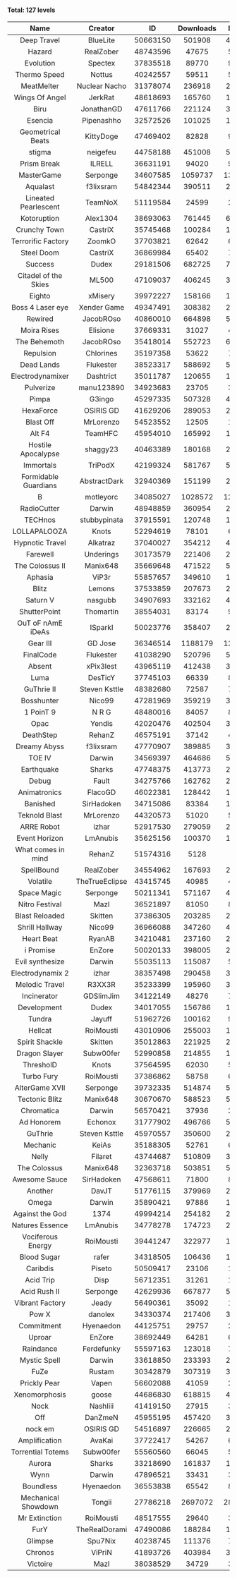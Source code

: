 #### Total: 127 levels

| Name | Creator | ID | Downloads | Likes |
|:---:|:---:|:---:|:---:|:---:|
| Deep Travel | BlueLite | 50663150 | 501908 | 45230
| Hazard | RealZober | 48743596 | 47675 | 5164
| Evolution | Spectex | 37835518 | 89770 | 9012
| Thermo Speed | Nottus | 40242557 | 59511 | 5552
| MeatMelter | Nuclear Nacho | 31378074 | 236918 | 25067
| Wings Of Angel | JerkRat | 48618693 | 165760 | 17151
| Biru | JonathanGD | 47611766 | 221124 | 30436
| Esencia | Pipenashho | 32572526 | 101025 | 12243
| Geometrical Beats | KittyDoge | 47469402 | 82828 | 9958
| stigma | neigefeu | 44758188 | 451008 | 52097
| Prism Break | ILRELL | 36631191 | 94020 | 9919
| MasterGame | Serponge | 34607585 | 1059737 | 130576
| Aqualast | f3lixsram | 54842344 | 390511 | 26240
| Lineated Pearlescent | TeamNoX | 51119584 | 24599 | 2948
| Kotoruption | Alex1304 | 38693063 | 761445 | 67852
| Crunchy Town | CastriX | 35745468 | 100284 | 13825
| Terrorific Factory | ZoomkO | 37703821 | 62642 | 6260
| Steel Doom | CastriX | 36869984 | 65402 | 7951
| Success | Dudex | 29181506 | 682725 | 77669
| Citadel of the Skies | ML500 | 47109037 | 406245 | 32457
| Eighto | xMisery | 39972227 | 158166 | 13893
| Boss 4 Laser eye | Xender Game | 49347491 | 308382 | 26671
| Rewired | JacobROso | 40860010 | 664898 | 50992
| Moira Rises | Elisione | 37669331 | 31027 | 4621
| The Behemoth | JacobROso | 35418014 | 552723 | 64540
| Repulsion | Chlorines | 35197358 | 53622 | 7122
| Dead Lands | Flukester | 38523317 | 588692 | 59910
| Electrodynamixer | Dashtrict | 35011787 | 120655 | 16791
| Pulverize | manu123890 | 34923683 | 23705 | 3706
| Pimpa | G3ingo | 45297335 | 507328 | 42281
| HexaForce | OSIRIS GD | 41629206 | 289053 | 22611
| Blast Off | MrLorenzo | 54523552 | 12505 | 1373
| Alt F4 | TeamHFC | 45954010 | 165992 | 13811
| Hostile Apocalypse | shaggy23 | 40463389 | 180168 | 25874
| Immortals | TriPodX | 42199324 | 581767 | 51365
| Formidable Guardians | AbstractDark | 32940369 | 151199 | 21721
| B | motleyorc | 34085027 | 1028572 | 124484
| RadioCutter | Darwin | 48948859 | 360954 | 25684
| TECHnos | stubbypinata | 37915591 | 120748 | 13681
| LOLLAPALOOZA | Knots | 52294619 | 78101 | 6762
| Hypnotic Travel | Alkatraz | 37040027 | 354212 | 48645
| Farewell | Underings | 30173579 | 221406 | 28162
| The Colossus II | Manix648 | 35669648 | 471522 | 52053
| Aphasia | ViP3r | 55857657 | 349610 | 17232
| Blitz | Lemons | 37533859 | 207673 | 24968
| Saturn V | nasgubb | 34907693 | 332162 | 41283
| ShutterPoint | Thomartin | 38554031 | 83174 | 9542
| OuT oF nAmE iDeAs | ISparkI | 50023776 | 358407 | 28110
| Gear III | GD Jose | 36346514 | 1188179 | 120692
| FinalCode | Flukester | 41038290 | 520796 | 51272
| Absent | xPix3lest | 43965119 | 412438 | 31952
| Luma | DesTicY | 37745103 | 66339 | 8312
| GuThrie II | Steven Ksttle | 48382680 | 72587 | 7470
| Bosshunter | Nico99 | 47281969 | 359219 | 31889
| 1 PoinT 9 | N R G | 48480016 | 84057 | 8202
| Opac | Yendis | 42020476 | 402504 | 39590
| DeathStep | RehanZ | 46575191 | 37142 | 4112
| Dreamy Abyss | f3lixsram | 47770907 | 389885 | 31016
| TOE IV | Darwin | 34569397 | 464686 | 54078
| Earthquake  | Sharks | 47748375 | 413773 | 23115
| Debug | Fault | 34275766 | 162762 | 20039
| Animatronics | FlacoGD | 46022381 | 128442 | 13270
| Banished | SirHadoken | 34715086 | 83384 | 10488
| Teknold Blast | MrLorenzo | 44320573 | 51020 | 5091
| ARRE Robot | izhar | 52917530 | 279059 | 26154
| Event Horizon | LmAnubis | 35625156 | 100370 | 12143
| What comes in mind | RehanZ | 51574316 | 5128 | 487
| SpellBound | RealZober | 34554962 | 167693 | 22635
| Volatile | TheTrueEclipse | 43415745 | 40985 | 4155
| Space Magic | Serponge | 50211341 | 571167 | 47804
| Nitro Festival | Mazl | 36521897 | 81050 | 8574
| Blast Reloaded | Skitten | 37386305 | 203285 | 22082
| Shrill Hallway | Nico99 | 36966088 | 347260 | 45758
| Heart Beat | RyanAB | 34210481 | 237160 | 29153
| i Promise | EnZore | 50020133 | 398005 | 23741
| Evil synthesize | Darwin | 55035113 | 115087 | 5683
| Electrodynamix 2 | izhar | 38357498 | 290458 | 33778
| Melodic Travel | R3XX3R | 35233399 | 195960 | 31968
| Incinerator | GDSlimJim | 34122149 | 48276 | 7273
| Development | Dudex | 34017055 | 156786 | 17934
| Tundra | Jayuff | 51962726 | 100162 | 9652
| Hellcat | RoiMousti | 43010906 | 255003 | 18322
| Spirit Shackle | Skitten | 35012863 | 221925 | 29405
| Dragon Slayer | Subw00fer | 52990858 | 214855 | 16974
| ThresholD | Knots | 37564595 | 62030 | 5442
| Turbo Fury | RoiMousti | 37386862 | 58758 | 6776
| AlterGame XVII | Serponge | 39732335 | 514874 | 53284
| Tectonic Blitz | Manix648 | 30670670 | 588523 | 59969
| Chromatica | Darwin | 56570421 | 37936 | 2723
| Ad Honorem | Echonox | 31777902 | 496766 | 50844
| GuThrie | Steven Ksttle | 45970557 | 350600 | 26717
| Mechanic | KeiAs | 35188305 | 52761 | 6517
| Nelly | Filaret | 43744687 | 510809 | 35900
| The Colossus | Manix648 | 32363718 | 503851 | 53212
| Awesome Sauce | SirHadoken | 47568611 | 71800 | 8048
| Another | DavJT | 51776115 | 379969 | 28854
| Omega | Darwin | 35890421 | 97886 | 12134
| Against the God | 1374 | 49994214 | 254182 | 25628
| Natures Essence | LmAnubis | 34778278 | 174723 | 22775
| Vociferous Energy | RoiMousti | 39441247 | 322977 | 13114
| Blood Sugar | rafer | 34318505 | 106436 | 13156
| Caribdis | Piseto | 50509417 | 23106 | 1966
| Acid Trip | Disp | 56712351 | 31261 | 1889
| Acid Rush II | Serponge | 42629936 | 667877 | 55976
| Vibrant Factory | Jeady | 56490361 | 35092 | 1812
| Pow X | danolex | 34330374 | 217406 | 31888
| Commitment | Hyenaedon | 44125751 | 29757 | 2011
| Uproar | EnZore | 38692449 | 64281 | 6236
| Raindance | Ferdefunky | 55597163 | 123018 | 7503
| Mystic Spell | Darwin | 33618850 | 233393 | 26393
| FuZe | Rustam | 30342879 | 307319 | 30995
| Prickly Pear | Vapen | 56602088 | 41059 | 2138
| Xenomorphosis | goose | 44686830 | 618815 | 45497
| Nock | NashIiii | 41419150 | 27915 | 3177
| Off | DanZmeN | 45955195 | 457420 | 39205
| nock em | OSIRIS GD | 54516897 | 226665 | 22923
| Amplification | AvaKai | 37722417 | 54267 | 6532
| Torrential Totems | Subw00fer | 55560560 | 66045 | 5362
| Aurora | Sharks | 33218690 | 161837 | 17033
| Wynn | Darwin | 47896521 | 33431 | 3969
| Boundless | Hyenaedon | 36553838 | 65542 | 8212
| Mechanical Showdown | Tongii | 27786218 | 2697072 | 282444
| Mr Extinction | RoiMousti | 48517555 | 29640 | 3274
| FurY | TheRealDorami | 47490086 | 188284 | 19366
| Glimpse | Spu7Nix | 40238745 | 111376 | 7757
| Chronos | ViPriN | 41893726 | 403984 | 35738
| Victoire | Mazl | 38038529 | 34729 | 3734

